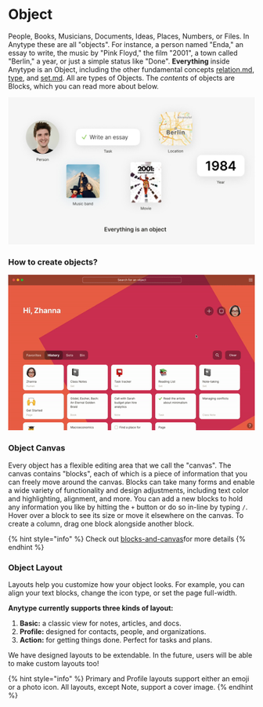 # Object

People, Books, Musicians, Documents, Ideas, Places, Numbers, or Files. In Anytype these are all "objects". For instance, a person named "Enda," an essay to write, the music by "Pink Floyd," the film "2001", a town called "Berlin," a year, or just a simple status like "Done". **Everything** inside Anytype is an Object, including the other fundamental concepts [relation.md](../relation.md "mention"), [type](../type/ "mention"), and [set.md](../set.md "mention"). All are types of Objects. The _contents_ of objects are Blocks, which you can read more about below.

![](../../.gitbook/assets/image.jpg)

### How to create objects?

![](../../.gitbook/assets/ezgif-3-5950c456efc9.gif)

### Object Canvas

Every object has a flexible editing area that we call the "canvas". The canvas contains "blocks", each of which is a piece of information that you can freely move around the canvas. Blocks can take many forms and enable a wide variety of functionality and design adjustments, including text color and highlighting, alignment, and more. You can add a new blocks to hold any information you like by hitting the `+` button or do so in-line by typing `/`. Hover over a block to see its size or move it elsewhere on the canvas. To create a column, drag one block alongside another block.

{% hint style="info" %}
Check out [blocks-and-canvas](blocks-and-canvas/ "mention")for more details
{% endhint %}

### **Object Layout**

Layouts help you customize how your object looks. For example, you can align your text blocks, change the icon type, or set the page full-width.

**Anytype currently supports three kinds of layout:**

1. **Basic:** a classic view for notes, articles, and docs.
2. **Profile:** designed for contacts, people, and organizations.
3. **Action:** for getting things done. Perfect for tasks and plans.

We have designed layouts to be extendable. In the future, users will be able to make custom layouts too!

{% hint style="info" %}
Primary and Profile layouts support either an emoji or a photo icon. All layouts, except Note, support a cover image.
{% endhint %}
